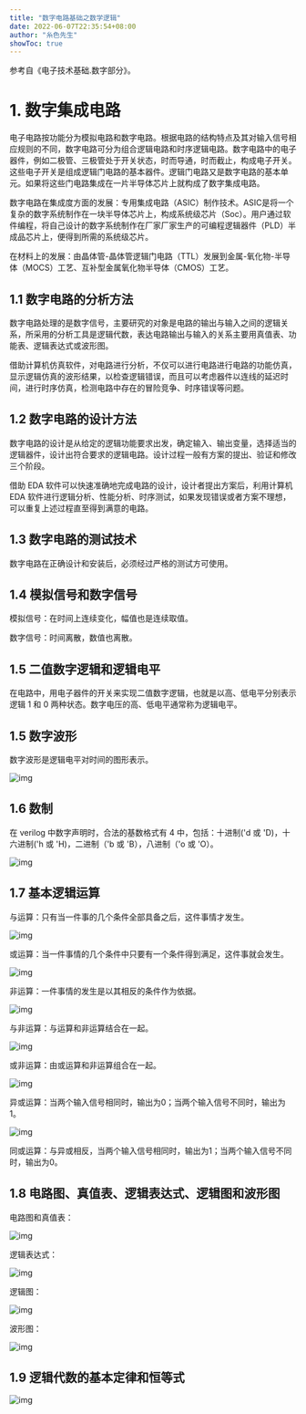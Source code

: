 ```yaml
---
title: "数字电路基础之数学逻辑"
date: 2022-06-07T22:35:54+08:00
author: "糸色先生"
showToc: true
---
```


参考自《电子技术基础.数字部分》。

# 1. 数字集成电路

电子电路按功能分为模拟电路和数字电路。根据电路的结构特点及其对输入信号相应规则的不同，数字电路可分为组合逻辑电路和时序逻辑电路。数字电路中的电子器件，例如二极管、三极管处于开关状态，时而导通，时而截止，构成电子开关。这些电子开关是组成逻辑门电路的基本器件。逻辑门电路又是数字电路的基本单元。如果将这些门电路集成在一片半导体芯片上就构成了数字集成电路。

数字电路在集成度方面的发展：专用集成电路（ASIC）制作技术。ASIC是将一个复杂的数字系统制作在一块半导体芯片上，构成系统级芯片（Soc）。用户通过软件编程，将自己设计的数字系统制作在厂家厂家生产的可编程逻辑器件（PLD）半成品芯片上，便得到所需的系统级芯片。

在材料上的发展：由晶体管-晶体管逻辑门电路（TTL）发展到金属-氧化物-半导体（MOCS）工艺、互补型金属氧化物半导体（CMOS）工艺。

## 1.1 数字电路的分析方法

数字电路处理的是数字信号，主要研究的对象是电路的输出与输入之间的逻辑关系，所采用的分析工具是逻辑代数，表达电路输出与输入的关系主要用真值表、功能表、逻辑表达式或波形图。

借助计算机仿真软件，对电路进行分析，不仅可以进行电路进行电路的功能仿真，显示逻辑仿真的波形结果，以检查逻辑错误，而且可以考虑器件以连线的延迟时间，进行时序仿真，检测电路中存在的冒险竞争、时序错误等问题。

## 1.2 数字电路的设计方法

数字电路的设计是从给定的逻辑功能要求出发，确定输入、输出变量，选择适当的逻辑器件，设计出符合要求的逻辑电路。设计过程一般有方案的提出、验证和修改三个阶段。

借助 EDA 软件可以快速准确地完成电路的设计，设计者提出方案后，利用计算机 EDA 软件进行逻辑分析、性能分析、时序测试，如果发现错误或者方案不理想，可以重复上述过程直至得到满意的电路。

## 1.3 数字电路的测试技术

数字电路在正确设计和安装后，必须经过严格的测试方可使用。


## 1.4 模拟信号和数字信号

模拟信号：在时间上连续变化，幅值也是连续取值。

数字信号：时间离散，数值也离散。

## 1.5 二值数字逻辑和逻辑电平

在电路中，用电子器件的开关来实现二值数字逻辑，也就是以高、低电平分别表示逻辑 1 和 0 两种状态。数字电压的高、低电平通常称为逻辑电平。

## 1.5 数字波形

数字波形是逻辑电平对时间的图形表示。

![img](https://cdn.jsdelivr.net/gh/lzxqaq/jsdelivr@master/image/2022-6-7/wave.png)

## 1.6 数制
在 verilog 中数字声明时，合法的基数格式有 4 中，包括：十进制('d 或 'D)，十六进制('h 或 'H)，二进制（'b 或 'B），八进制（'o 或 'O）。

![img](https://cdn.jsdelivr.net/gh/lzxqaq/jsdelivr@master/image/2022-6-7/number.png)

## 1.7 基本逻辑运算

与运算：只有当一件事的几个条件全部具备之后，这件事情才发生。

![img](https://cdn.jsdelivr.net/gh/lzxqaq/jsdelivr@master/image/2022-6-7/and.png)

或运算：当一件事情的几个条件中只要有一个条件得到满足，这件事就会发生。

![img](https://cdn.jsdelivr.net/gh/lzxqaq/jsdelivr@master/image/2022-6-7/or.png)

非运算：一件事情的发生是以其相反的条件作为依据。

![img](https://cdn.jsdelivr.net/gh/lzxqaq/jsdelivr@master/image/2022-6-7/no.png)

与非运算：与运算和非运算结合在一起。

![img](https://cdn.jsdelivr.net/gh/lzxqaq/jsdelivr@master/image/2022-6-7/andno.png)

或非运算：由或运算和非运算组合在一起。

![img](https://cdn.jsdelivr.net/gh/lzxqaq/jsdelivr@master/image/2022-6-7/orno.png)

异或运算：当两个输入信号相同时，输出为0；当两个输入信号不同时，输出为1。

![img](https://cdn.jsdelivr.net/gh/lzxqaq/jsdelivr@master/image/2022-6-7/a+b.png)

同或运算：与异或相反，当两个输入信号相同时，输出为1；当两个输入信号不同时，输出为0。

## 1.8 电路图、真值表、逻辑表达式、逻辑图和波形图

电路图和真值表：

![img](https://cdn.jsdelivr.net/gh/lzxqaq/jsdelivr@master/image/2022-6-7/1_6_1.png)

逻辑表达式：

![img](https://cdn.jsdelivr.net/gh/lzxqaq/jsdelivr@master/image/2022-6-7/1_6_2.png)

逻辑图：

![img](https://cdn.jsdelivr.net/gh/lzxqaq/jsdelivr@master/image/2022-6-7/1_6_3.png)

波形图：

![img](https://cdn.jsdelivr.net/gh/lzxqaq/jsdelivr@master/image/2022-6-7/1_6_4.png)

## 1.9 逻辑代数的基本定律和恒等式

![img](https://cdn.jsdelivr.net/gh/lzxqaq/jsdelivr@master/image/2022-6-7/2.png)

